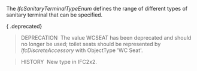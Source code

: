 ﻿The _IfcSanitaryTerminalTypeEnum_ defines the range of different types of sanitary terminal that can be specified.

{ .deprecated}
> DEPRECATION&nbsp; The value WCSEAT has been deprecated and should no longer be used; toilet seats should be represented by _IfcDiscreteAccessory_ with ObjectType 'WC Seat'.

> HISTORY&nbsp; New type in IFC2x2.